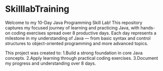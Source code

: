# SkilllabTraining
Welcome to my 10-Day Java Programming Skill Lab!
This repository captures my focused journey of learning and practicing Java, with hands-on coding exercises spread over 8 productive days.
Each day represents a milestone in my understanding of Java — from basic syntax and control structures to object-oriented programming and more advanced topics.

This project was created to:
1.Build a strong foundation in core Java concepts.
2.Apply learning through practical coding exercises.
3.Document my progress and understanding over 8 days.


